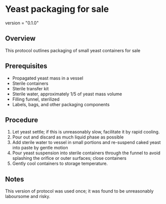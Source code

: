 # Yeast packaging for sale

version = "0.1.0"

## Overview

This protocol outlines packaging of small yeast containers for sale

## Prerequisites

- Propagated yeast mass in a vessel
- Sterile containers
- Sterile transfer kit
- Sterile water, approximately 1/5 of yeast mass volume
- Filling funnel, sterilized
- Labels, bags, and other packaging components

## Procedure

1. Let yeast settle; if this is unreasonably slow, facilitate it by rapid cooling.
2. Pour out and discard as much liquid phase as possible
3. Add sterile water to vessel in small portions and re-suspend caked yeast into paste by gentle motion
4. Pour yeast suspension into sterile containers through the funnel to avoid splashing the orifice or outer surfaces; close containers
5. Gently cool containers to storage temperature.

## Notes

This version of protocol was used once; it was found to be unreasonably laboursome and risky.

